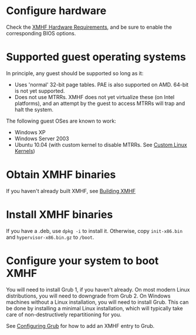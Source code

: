 Configure hardware
==================

Check the [XMHF Hardware Requirements](hardware-requirements.md), and
be sure to enable the corresponding BIOS options.

Supported guest operating systems
=================================

In principle, any guest should be supported so long as it:

* Uses 'normal' 32-bit page tables. PAE is also supported on
  AMD. 64-bit is not yet supported.
* Does not use MTRRs. XMHF does not yet virtualize these (on Intel
  platforms), and an attempt by the guest to access MTRRs will trap
  and halt the system.

The following guest OSes are known to work:

* Windows XP
* Windows Server 2003
* Ubuntu 10.04 (with custom kernel to disable MTRRs. See [Custom Linux
  Kernels](custom-linux-kernels.md))

Obtain XMHF binaries
====================

If you haven't already built XMHF, see [Building XMHF](building-xmhf.md)

Install XMHF binaries
=====================

If you have a .deb, use `dpkg -i` to install it. Otherwise, copy
`init-x86.bin` and `hypervisor-x86.bin.gz` to `/boot`.

Configure your system to boot XMHF
==================================

You will need to install Grub 1, if you haven't already. On most
modern Linux distributions, you will need to downgrade from Grub 2. On
Windows machines without a Linux installation, you will need to
install Grub. This can be done by installing a minimal Linux
installation, which will typically take care of non-destructively
repartitioning for you.

See [Configuring Grub](configuring-grub.md) for how to add an XMHF
entry to Grub.
